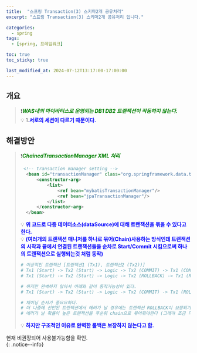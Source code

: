 ```yaml
---
title:  "스프링 Transaction(3) 스키마2개 공유처리"
excerpt: "스프링 Transaction(3) 스키마2개 공유처리 입니다."

categories:
  - spring
tags:
  - [spring, 프레임워크]

toc: true
toc_sticky: true

last_modified_at: 2024-07-12T13:17:00-17:00:00
---
```



## 개요
> ❗<span style='color:green'>***WAS내의 마이바티스로 운영되는 DB1 DB2 트랜잭션이 작동하지 않는다.***</span>  
> 💡 1.<span style='color:blue'>**서로의 세션이 다르기 때문이다.**</span>  

## 해결방안
> ❗<span style='color:green'>***ChainedTransactionManager XML 처리***</span>  
>  ```xml
> 	<!-- transaction manager setting -->
>	 <bean id="transactionManager" class="org.springframework.data.transaction.ChainedTransactionManager">
>		 <constructor-arg>
>			 <list>
>				 <ref bean="mybatisTransactionManager"/>
>				 <ref bean="jpaTransactionManager"/>
>	 		 </list>
>	 	 </constructor-arg>
>	 </bean>
>  ```  
>   
> 💡 <span style='color:blue'>**위 코드로 다중 데이터소스(dataSource)에 대해 트랜잭션을 묶을 수 있다고 한다.**</span>  
> 💡 <span style='color:blue'>**(여러개의 트랜잭션 매니저를 하나로 묶어(Chain)사용하는 방식인데 트랜잭션의 시작과 끝에서 연결된 트랜잭션들을 순차로 Start/Commit 시킴으로써 하나의 트랜잭션으로 실행되는것 처럼 동작)**</span>  
>   
>  ```bash
>  # 이상적인 트랜잭션 [트랜잭션1 (Tx1), 트랜잭션2 (Tx2))]
>  # Tx1 (Start) -> Tx2 (Start) -> Logic -> Tx2 (COMMIT) -> Tx1 (COMMIT) 
>  # Tx1 (Start) -> Tx2 (Start) -> Logic -> Tx2 (ROLLBACK) -> Tx1 (ROLLBACK) 
> 
>  # 하지만 완벽하지 않아서 아래와 같이 동작가능성이 있다.
>  # Tx1 (Start) -> Tx2 (Start) -> Logic -> Tx2 (COMMIT) -> Tx1 (ROLLBACK) 
> 
>  # 체이닝 순서가 중요요하다.
>  # 더 나중에 선언된 트랜잭션에서 에러가 날 경우에는 트랜잭션 ROLLBACK이 보장되기에, 
>  # 에러가 날 확률이 높은 트랜잭션을 후순위 chain으로 묶어줘야한다 (그래야 조금 더 안전한 트랜잭션을 구성 할 수 있다.)
>  ```
> 
> 💡 <span style='color:blue'>**하지만 구조적인 이유로 완벽한 롤백은 보장하지 않는다고 함.**</span>  

현재 비권장되어 사용불가능함을 확인.  
{: .notice--info}
  
